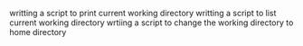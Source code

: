 writting a script to print current working directory
writting a script to list current working directory
wrtiing a script to change the working directory to home directory
